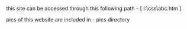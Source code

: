 this site can be accessed through this following path - [ I:\css\abc.htm ]

pics of this website are included in - pics directory
